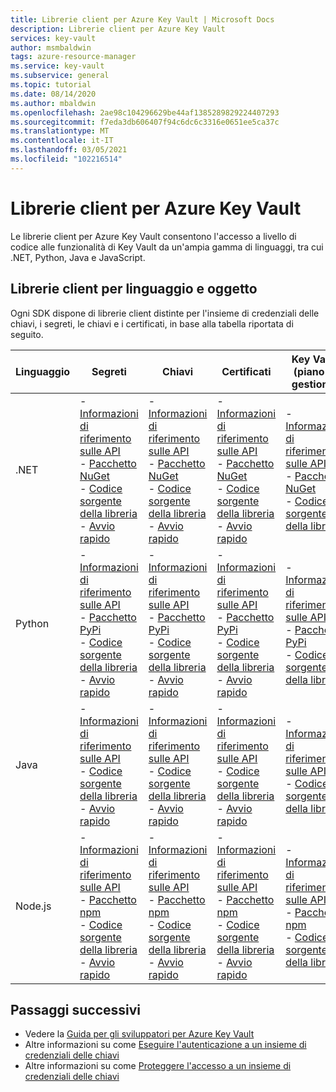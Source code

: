```yaml
---
title: Librerie client per Azure Key Vault | Microsoft Docs
description: Librerie client per Azure Key Vault
services: key-vault
author: msmbaldwin
tags: azure-resource-manager
ms.service: key-vault
ms.subservice: general
ms.topic: tutorial
ms.date: 08/14/2020
ms.author: mbaldwin
ms.openlocfilehash: 2ae98c104296629be44af1385289829224407293
ms.sourcegitcommit: f7eda3db606407f94c6dc6c3316e0651ee5ca37c
ms.translationtype: MT
ms.contentlocale: it-IT
ms.lasthandoff: 03/05/2021
ms.locfileid: "102216514"
---
```

# <a name="client-libraries-for-azure-key-vault"></a>Librerie client per Azure Key Vault

Le librerie client per Azure Key Vault consentono l'accesso a livello di codice alle funzionalità di Key Vault da un'ampia gamma di linguaggi, tra cui .NET, Python, Java e JavaScript.

## <a name="client-libraries-per-language-and-object"></a>Librerie client per linguaggio e oggetto

Ogni SDK dispone di librerie client distinte per l'insieme di credenziali delle chiavi, i segreti, le chiavi e i certificati, in base alla tabella riportata di seguito.

| Linguaggio | Segreti | Chiavi | Certificati | Key Vault (piano di gestione) |
|--|--|--|--|--|
| .NET | - [Informazioni di riferimento sulle API](/dotnet/api/azure.security.keyvault.secrets?view=azure-dotnet)<br>- [Pacchetto NuGet](https://www.nuget.org/packages/Azure.Security.KeyVault.Secrets/)<br>- [Codice sorgente della libreria](https://github.com/Azure/azure-sdk-for-net/tree/master/sdk/keyvault/Azure.Security.KeyVault.Secrets)<br>- [Avvio rapido](../secrets/quick-create-net.md) | - [Informazioni di riferimento sulle API](/dotnet/api/azure.security.keyvault.keys?view=azure-dotnet)<br>- [Pacchetto NuGet](https://www.nuget.org/packages/Azure.Security.KeyVault.Keys/)<br>- [Codice sorgente della libreria](https://github.com/Azure/azure-sdk-for-net/tree/master/sdk/keyvault/Azure.Security.KeyVault.Keys)<br>- [Avvio rapido](../keys/quick-create-net.md) | - [Informazioni di riferimento sulle API](/dotnet/api/azure.security.keyvault.certificates?view=azure-dotnet)<br>- [Pacchetto NuGet](https://www.nuget.org/packages/Azure.Security.KeyVault.Certificates/)<br>- [Codice sorgente della libreria](https://github.com/Azure/azure-sdk-for-net/tree/master/sdk/keyvault/Azure.Security.KeyVault.Certificates)<br>- [Avvio rapido](../certificates/quick-create-net.md) | - [Informazioni di riferimento sulle API](/dotnet/api/microsoft.azure.management.keyvault?view=azure-dotnet)<br>- [Pacchetto NuGet](https://www.nuget.org/packages/Microsoft.Azure.Management.KeyVault/)<br> - [Codice sorgente della libreria](https://github.com/Azure/azure-sdk-for-net/tree/master/sdk/keyvault/Microsoft.Azure.Management.KeyVault)|
| Python| - [Informazioni di riferimento sulle API](/python/api/overview/azure/keyvault-secrets-readme?view=azure-python)<br>- [Pacchetto PyPi](https://pypi.org/project/azure-keyvault-secrets/)<br>- [Codice sorgente della libreria](https://github.com/Azure/azure-sdk-for-python/tree/master/sdk/keyvault/azure-keyvault-secrets)<br>- [Avvio rapido](../secrets/quick-create-python.md) |- [Informazioni di riferimento sulle API](/python/api/overview/azure/keyvault-keys-readme?view=azure-python)<br>- [Pacchetto PyPi](https://pypi.org/project/azure-keyvault-keys/)<br>- [Codice sorgente della libreria](https://github.com/Azure/azure-sdk-for-python/tree/master/sdk/keyvault/azure-keyvault-keys)<br>- [Avvio rapido](../keys/quick-create-python.md) | - [Informazioni di riferimento sulle API](/python/api/overview/azure/keyvault-certificates-readme?view=azure-python)<br>- [Pacchetto PyPi](https://pypi.org/project/azure-keyvault-certificates/)<br>- [Codice sorgente della libreria](https://github.com/Azure/azure-sdk-for-python/tree/master/sdk/keyvault/azure-keyvault-certificates)<br>- [Avvio rapido](../certificates/quick-create-python.md) | - [Informazioni di riferimento sulle API](/python/api/azure-mgmt-keyvault/azure.mgmt.keyvault?view=azure-python)<br> - [Pacchetto PyPi](https://pypi.org/project/azure-mgmt-keyvault/)<br> - [Codice sorgente della libreria](https://github.com/Azure/azure-sdk-for-python/tree/master/sdk/keyvault/azure-mgmt-keyvault)|
| Java | - [Informazioni di riferimento sulle API](https://azuresdkdocs.blob.core.windows.net/$web/java/azure-security-keyvault-secrets/4.2.0/index.html)<br>- [Codice sorgente della libreria](https://github.com/Azure/azure-sdk-for-java/tree/master/sdk/keyvault/azure-security-keyvault-secrets)<br>- [Avvio rapido](../secrets/quick-create-java.md) |- [Informazioni di riferimento sulle API](https://azuresdkdocs.blob.core.windows.net/$web/java/azure-security-keyvault-keys/4.2.0/index.html)<br>- [Codice sorgente della libreria](https://github.com/Azure/azure-sdk-for-java/tree/master/sdk/keyvault/azure-security-keyvault-keys)<br>- [Avvio rapido](../keys/quick-create-java.md) | - [Informazioni di riferimento sulle API](https://azuresdkdocs.blob.core.windows.net/$web/java/azure-security-keyvault-certificates/4.1.0/index.html)<br>- [Codice sorgente della libreria](https://github.com/Azure/azure-sdk-for-java/tree/master/sdk/keyvault/azure-security-keyvault-certificates)<br>- [Avvio rapido](../certificates/quick-create-java.md) |- [Informazioni di riferimento sulle API](/java/api/com.microsoft.azure.management.keyvault)<br>- [Codice sorgente della libreria](https://github.com/Azure/azure-sdk-for-java/tree/master/sdk/keyvault/mgmt-v2016_10_01)|
| Node.js | - [Informazioni di riferimento sulle API](/javascript/api/@azure/keyvault-secrets/)<br>- [Pacchetto npm](https://www.npmjs.com/package/@azure/keyvault-secrets)<br>- [Codice sorgente della libreria](https://github.com/Azure/azure-sdk-for-js/tree/master/sdk/keyvault/keyvault-secrets)<br>- [Avvio rapido](../secrets/quick-create-node.md) |- [Informazioni di riferimento sulle API](/javascript/api/@azure/keyvault-keys/)<br>- [Pacchetto npm](https://www.npmjs.com/package/@azure/keyvault-keys)<br>- [Codice sorgente della libreria](https://github.com/Azure/azure-sdk-for-js/tree/master/sdk/keyvault/keyvault-keys)<br>- [Avvio rapido](../keys/quick-create-node.md)| - [Informazioni di riferimento sulle API](/javascript/api/@azure/keyvault-certificates/)<br>- [Pacchetto npm](https://www.npmjs.com/package/@azure/keyvault-certificates)<br>- [Codice sorgente della libreria](https://github.com/Azure/azure-sdk-for-js/tree/master/sdk/keyvault/keyvault-certificates)<br>- [Avvio rapido](../certificates/quick-create-node.md) |  - [Informazioni di riferimento sulle API](/javascript/api/@azure/arm-keyvault/)<br>- [Pacchetto npm](https://www.npmjs.com/package/@azure/arm-keyvault)<br>- [Codice sorgente della libreria](https://github.com/Azure/azure-sdk-for-js/tree/master/sdk/keyvault/arm-keyvault)

## <a name="next-steps"></a>Passaggi successivi

- Vedere la [Guida per gli sviluppatori per Azure Key Vault](developers-guide.md)
- Altre informazioni su come [Eseguire l'autenticazione a un insieme di credenziali delle chiavi](authentication.md)
- Altre informazioni su come [Proteggere l'accesso a un insieme di credenziali delle chiavi](secure-your-key-vault.md)
